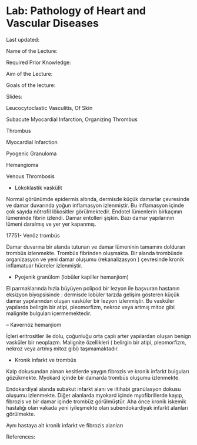 # Lab: Pathology of Heart and Vascular Diseases

Last updated:

Name of the Lecture:

Required Prior Knowledge:

Aim of the Lecture:

Goals of the lecture:

Slides:

Leucocytoclastic Vasculitis, Of Skin

Subacute Myocardial Infarction, Organizing Thrombus

Thrombus

Myocardial Infarction

Pyogenic Granuloma

Hemangioma

Venous Thrombosis

* Lökoklastik vaskülit

Normal görünümde epidermis altında, dermisde küçük damarlar çevresinde ve damar duvarında yoğun inflamasyon izlenmiştir. Bu inflamasyon içinde çok sayıda nötrofil lökositler görülmektedir. Endotel lümenlerin birkaçının lümeninde fibrin izlendi. Damar entolleri şişkin. Bazı damar yapılarının lümeni daralmış ve yer yer kapanmış.

17751- Venöz trombüs

Damar duvarına bir alanda tutunan ve damar lümeninin tamamını dolduran trombüs izlenmekte. Trombüs fibrinden oluşmakta. Bir alanda trombüsde organizasyon ve yeni damar oluşumu \(rekanalizasyon \) çevresinde kronik inflamatuar hücreler izlenmiştir.

* Pyojenik granülom \(lobüler kapiller hemanjiom\)

El parmaklarında hızla büyüyen polipod bir lezyon ile başvuran hastanın eksizyon biyopsisinde : dermisde lobüler tarzda gelişim gösteren küçük damar yapılarından oluşan vasküler bir lezyon izlenmiştir. Bu vasküler yapılarda belirgin bir atipi, pleomorfizm, nekroz veya artmış mitoz gibi malignite bulguları içermemektedir.

– Kavernöz hemanjiom

İçleri eritrositler ile dolu, çoğunluğu orta çaplı arter yapılardan oluşan benign vasküler bir neoplazm. Malignite özellikleri \( belirgin bir atipi, pleomorfizm, nekroz veya artmış mitoz gibi\) taşımamaktadır.

* Kronik infarkt ve trombüs

Kalp dokusundan alınan kesitlerde yaygın fibrozis ve kronik infarkt bulguları gözükmekte. Myokard içinde bir damarda trombüs oluşumu izlenmekte.

Endokardiyal alanda subakut infarkt alanı ve iltihabi granülasyon dokusu oluşumu izlenmekte. Diğer alanlarda myokard içinde myofibrillerde kayıp, fibrozis ve bir damar içinde trombüz görülmüştür. Aha önce kronik iskemik hastalığı olan vakada yeni iyileşmekte olan subendokardiyak infarkt alanları görülmekte.

Aynı hastaya ait kronik infarkt ve fibrozis alanları

References:

